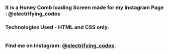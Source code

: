 ### It is a Honey Comb loading Screen made for my Instagram Page : @electrifying_codes

### Technologies Used - HTML and CSS only.

#
### Find me on Instagram: [@electrifying_codes][Instagram].

[instagram]: https://www.instagram.com/electrifying_codes
